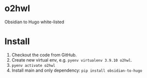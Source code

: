 # o2hwl
Obsidian to Hugo white-listed

# Install

1. Checkout the code from GitHub.
1. Create new virtual env, e.g. `pyenv virtualenv 3.9.10 o2hwl`.
1. `pyenv activate o2hwl`
1. Install main and only dependency: `pip install obsidian-to-hugo`
